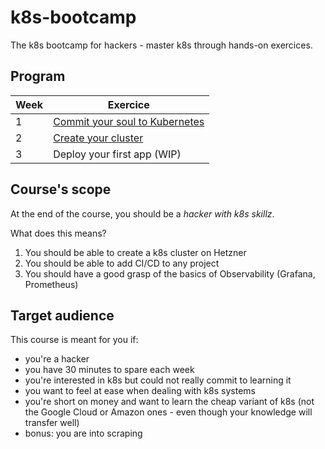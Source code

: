 # k8s-bootcamp

The k8s bootcamp for hackers - master k8s through hands-on exercices.

## Program

| Week | Exercice                                                                       |
| ---- | ------------------------------------------------------------------------------ |
| 1    | [Commit your soul to Kubernetes](exercices/week_1%20-%20commit%20your%20soul/) |
| 2    | [Create your cluster](exercices/week_2%20-%20create%20your%20cluster/)         |
| 3    | Deploy your first app (WIP)                                                    |

## Course's scope

At the end of the course, you should be a _hacker with k8s skillz_.

What does this means?

1. You should be able to create a k8s cluster on Hetzner
2. You should be able to add CI/CD to any project
3. You should have a good grasp of the basics of Observability (Grafana, Prometheus)

## Target audience

This course is meant for you if:

- you're a hacker
- you have 30 minutes to spare each week
- you're interested in k8s but could not really commit to learning it
- you want to feel at ease when dealing with k8s systems
- you're short on money and want to learn the cheap variant of k8s (not the Google Cloud or Amazon ones - even though your knowledge will transfer well)
- bonus: you are into scraping
